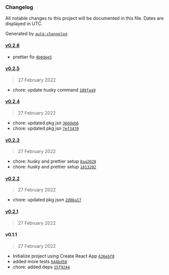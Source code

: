 ### Changelog

All notable changes to this project will be documented in this file. Dates are displayed in UTC.

Generated by [`auto-changelog`](https://github.com/CookPete/auto-changelog).

#### [v0.2.6](https://github.com/Mridul11/my-pwa-app/compare/v0.2.5...v0.2.6)

- prettier fix [`4b0dee5`](https://github.com/Mridul11/my-pwa-app/commit/4b0dee5688a33a67904811e4e0ab51a60d4e473a)

#### [v0.2.5](https://github.com/Mridul11/my-pwa-app/compare/v0.2.4...v0.2.5)

> 27 February 2022

- chore: update husky command [`109faa9`](https://github.com/Mridul11/my-pwa-app/commit/109faa9e45d1d55128c1cdf322154996e04c3a43)

#### [v0.2.4](https://github.com/Mridul11/my-pwa-app/compare/v0.2.3...v0.2.4)

> 27 February 2022

- chore: updated pkg jsn [`36ddeb6`](https://github.com/Mridul11/my-pwa-app/commit/36ddeb61105264ae86081b2b351259594e1050a3)
- chore: updated pkg jsn [`7ef3470`](https://github.com/Mridul11/my-pwa-app/commit/7ef34704d57f61838574ce9bcbf69de234a91998)

#### [v0.2.3](https://github.com/Mridul11/my-pwa-app/compare/v0.2.2...v0.2.3)

> 27 February 2022

- chore: husky and prettier setup [`8aa2028`](https://github.com/Mridul11/my-pwa-app/commit/8aa20283574eb3202790cde68bd2302f6c412d5c)
- chore: husky and prettier setup [`1813202`](https://github.com/Mridul11/my-pwa-app/commit/1813202c6554cf7bb03f9c59185201b76615f559)

#### [v0.2.2](https://github.com/Mridul11/my-pwa-app/compare/v0.2.1...v0.2.2)

> 27 February 2022

- chore: updated pkg json [`2d86a17`](https://github.com/Mridul11/my-pwa-app/commit/2d86a17d96ad2c3970ec6fe172e85184e538cbc6)

#### [v0.2.1](https://github.com/Mridul11/my-pwa-app/compare/v0.1.1...v0.2.1)

> 27 February 2022

#### v0.1.1

> 27 February 2022

- Initialize project using Create React App [`636ebf0`](https://github.com/Mridul11/my-pwa-app/commit/636ebf0ae471733a5988106e3eb84b73ea689783)
- added more tests [`b44bd58`](https://github.com/Mridul11/my-pwa-app/commit/b44bd58ab0146caf98b6f3fcba827bbf5db5b4fc)
- chore: added deps [`15f9244`](https://github.com/Mridul11/my-pwa-app/commit/15f92446abaee80fd74566c7e0cfde2b6e4d68c0)
